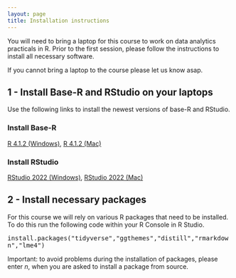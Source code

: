 ```yaml
---
layout: page
title: Installation instructions
---
```


You will need to bring a laptop for this course to work on data analytics practicals in R. Prior to the first session, please follow the instructions to install all necessary software.

If you cannot bring a laptop to the course please let us know asap.

## 1 - Install Base-R and RStudio on your laptops

Use the following links to install the newest versions of base-R and RStudio.

### Install Base-R
<a href="https://cran.r-project.org/bin/windows/base/R-4.1.2-win.exe">R 4.1.2 (Windows)</a>,
<a href="https://cran.r-project.org/bin/macosx/base/R-4.1.2.pkg">R 4.1.2 (Mac)</a><br>

### Install RStudio
<a href="https://download1.rstudio.org/desktop/windows/RStudio-2022.02.0-443.exe">RStudio 2022 (Windows)</a>,
<a href="https://download1.rstudio.org/desktop/macos/RStudio-2022.02.0-443.dmg">RStudio 2022 (Mac)</a>

## 2 - Install necessary packages

For this course we will rely on various R packages that need to be installed. To do this run the following code within your R Console in R Studio.

<font style="font-family: 'Lucida Console', Monaco, monospace;">
install.packages("tidyverse","ggthemes","distill","rmarkdown","lme4")
</font>

Important: to avoid problems during the installation of packages, please enter *n*, when you are asked to install a package from source.
